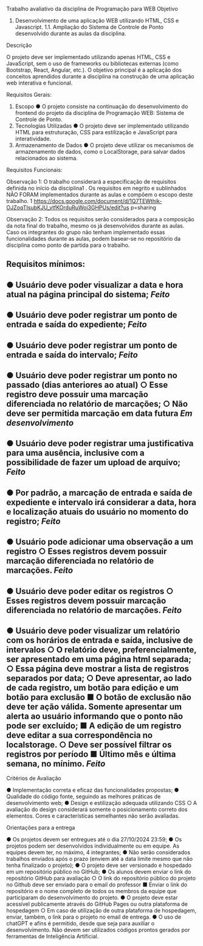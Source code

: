 Trabalho avaliativo da disciplina de Programação para WEB
Objetivo

1. Desenvolvimento de uma aplicação WEB utilizando HTML, CSS e Javascript.
1.1. Ampliação do Sistema de Controle de Ponto desenvolvido durante as
aulas da disciplina.

Descrição

O projeto deve ser implementado utilizando apenas HTML, CSS e JavaScript, sem o
uso de frameworks ou bibliotecas externas (como Bootstrap, React, Angular, etc.). O
objetivo principal é a aplicação dos conceitos aprendidos durante a disciplina na
construção de uma aplicação web interativa e funcional.

Requisitos Gerais:

1. Escopo
● O projeto consiste na continuação do desenvolvimento do frontend do
projeto da disciplina de Programação WEB: Sistema de Controle de
Ponto.
2. Tecnologias Utilizadas
● O projeto deve ser implementado utilizando HTML para estruturação,
CSS para estilização e JavaScript para interatividade.
3. Armazenamento de Dados
● O projeto deve utilizar os mecanismos de armazenamento de dados,
como o LocalStorage, para salvar dados relacionados ao sistema.

Requisitos Funcionais:

Observação 1: O trabalho considerará a especificação de requisitos definida no
início da disciplina1
. Os requisitos em negrito e sublinhados NÃO FORAM
implementados durante as aulas e compõem o escopo deste trabalho.
1
https://docs.google.com/document/d/1Q7TEWthik-OJZoqTIsubKJU_vtfKOrduRuWoi3GHPUs/edit?us
p=sharing

Observação 2: Todos os requisitos serão considerados para a composição da nota
final do trabalho, mesmo os já desenvolvidos durante as aulas. Caso os integrantes
do grupo não tenham implementado essas funcionalidades durante as aulas, podem
basear-se no repositório da disciplina como ponto de partida para o trabalho.

Requisitos mínimos:
------------------------------------------------------------------------------------------
  ● Usuário deve poder visualizar a data e hora atual na página principal do
sistema;
  *Feito*
------------------------------------------------------------------------------------------  
  ● Usuário deve poder registrar um ponto de entrada e saída do
expediente;
  *Feito*
------------------------------------------------------------------------------------------
  ● Usuário deve poder registrar um ponto de entrada e saída do intervalo;
  *Feito*
------------------------------------------------------------------------------------------
  ● Usuário deve poder registrar um ponto no passado (dias anteriores
ao atual)
    ○ Esse registro deve possuir uma marcação diferenciada no
relatório de marcações;
    ○ Não deve ser permitida marcação em data futura
  *Em desenvolvimento*
------------------------------------------------------------------------------------------
  ● Usuário deve poder registrar uma justificativa para uma ausência,
inclusive com a possibilidade de fazer um upload de arquivo;
  *Feito*
------------------------------------------------------------------------------------------
  ● Por padrão, a marcação de entrada e saída de expediente e intervalo irá
considerar a data, hora e localização atuais do usuário no momento do
registro;
  *Feito*
------------------------------------------------------------------------------------------
  ● Usuário pode adicionar uma observação a um registro
○ Esses registros devem possuir marcação diferenciada no
relatório de marcações.
  *Feito*
------------------------------------------------------------------------------------------
  ● Usuário deve poder editar os registros
○ Esses registros devem possuir marcação diferenciada no
relatório de marcações.
  *Feito*
------------------------------------------------------------------------------------------
  ● Usuário deve poder visualizar um relatório com os horários de
entrada e saída, inclusive de intervalos
    ○ O relatório deve, preferencialmente, ser apresentado em uma
página html separada;
    ○ Essa página deve mostrar a lista de registros separados por
data;
    ○ Deve apresentar, ao lado de cada registro, um botão para
edição e um botão para exclusão
      ■ O botão de exclusão não deve ter ação válida. Somente
apresentar um alerta ao usuário informando que o ponto
não pode ser excluído;
      ■ A edição de um registro deve editar a sua
correspondência no localstorage.
○ Deve ser possível filtrar os registros por período
      ■ Último mês e última semana, no mínimo.
  *Feito*
------------------------------------------------------------------------------------------
      
Critérios de Avaliação

  ● Implementação correta e eficaz das funcionalidades propostas;
  ● Qualidade do código fonte, seguindo as melhores práticas de
desenvolvimento web;
  ● Design e estilização adequada utilizando CSS
    ○ A avaliação do design considerará somente o posicionamento correto
dos elementos. Cores e características semelhantes não serão
avaliadas.

Orientações para a entrega

  ● Os projetos devem ser entregues até o dia 27/10/2024 23:59;
  ● Os projetos podem ser desenvolvidos individualmente ou em equipe. As
equipes devem ter, no máximo, 4 integrantes;
  ● Não serão considerados trabalhos enviados após o prazo (enviem até a data
limite mesmo que não tenha finalizado o projeto);
  ● O projeto deve ser versionado e hospedado em um repositório público no
GitHub;
  ● Os alunos devem enviar o link do repositório GitHub para avaliação
    ○ O link do repositório público do projeto no Github deve ser enviado para
    o email do professor
      ■ Enviar o link do repositório e o nome completo de todos os
membros da equipe que participaram do desenvolvimento do
projeto.
  ● O projeto deve estar acessível publicamente através do GitHub Pages ou
outra plataforma de hospedagem
    ○ Em caso de utilização de outra plataforma de hospedagem, enviar,
também, o link para o projeto no email de entrega.
  ● O uso de chatGPT e afins é permitido, desde que seja para auxiliar o
desenvolvimento. Não devem ser utilizados códigos prontos gerados por
ferramentas de Inteligência Artificial.
